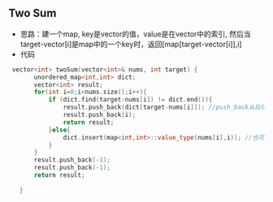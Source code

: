 ## Two Sum
 * 思路：建一个map, key是vector的值，value是在vector中的索引, 然后当target-vector[i]是map中的一个key时，返回[map[target-vector[i]],i]
 * 代码
 ```c++
  vector<int> twoSum(vector<int>& nums, int target) {
        unordered_map<int,int> dict;
        vector<int> result;
        for(int i=0;i<nums.size();i++){
            if (dict.find(target-nums[i]) != dict.end()){
                result.push_back(dict[target-nums[i]]); //push_back从后往前
                result.push_back(i);
                return result;
            }else{
                dict.insert(map<int,int>::value_type(nums[i],i)); //也可以dict[nums[i]] = i
            }
        }
        result.push_back(-1);
        result.push_back(-1);
        return result;
        
    }
 ```
